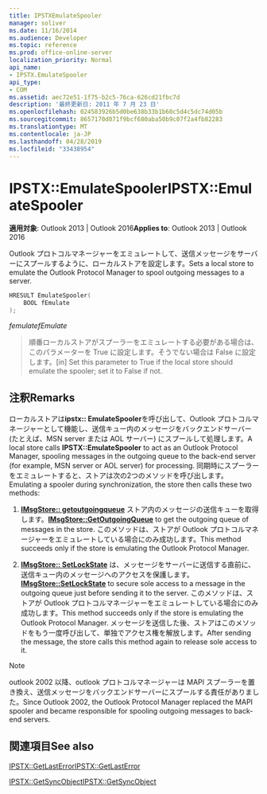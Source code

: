 ```yaml
---
title: IPSTXEmulateSpooler
manager: soliver
ms.date: 11/16/2014
ms.audience: Developer
ms.topic: reference
ms.prod: office-online-server
localization_priority: Normal
api_name:
- IPSTX.EmulateSpooler
api_type:
- COM
ms.assetid: aec72e51-1f75-b2c5-76ca-626cd21fbc7d
description: '最終更新日: 2011 年 7 月 23 日'
ms.openlocfilehash: 024583926b5d0be638b33b1b60c5d4c5dc74d05b
ms.sourcegitcommit: 8657170d071f9bcf680aba50b9c07f2a4fb82283
ms.translationtype: MT
ms.contentlocale: ja-JP
ms.lasthandoff: 04/28/2019
ms.locfileid: "33438954"
---
```

# <a name="ipstxemulatespooler"></a><span data-ttu-id="2266a-103">IPSTX::EmulateSpooler</span><span class="sxs-lookup"><span data-stu-id="2266a-103">IPSTX::EmulateSpooler</span></span>

  
  
<span data-ttu-id="2266a-104">**適用対象**: Outlook 2013 | Outlook 2016</span><span class="sxs-lookup"><span data-stu-id="2266a-104">**Applies to**: Outlook 2013 | Outlook 2016</span></span> 
  
<span data-ttu-id="2266a-105">Outlook プロトコルマネージャーをエミュレートして、送信メッセージをサーバーにスプールするように、ローカルストアを設定します。</span><span class="sxs-lookup"><span data-stu-id="2266a-105">Sets a local store to emulate the Outlook Protocol Manager to spool outgoing messages to a server.</span></span>
  
```cpp
HRESULT EmulateSpooler( 
    BOOL fEmulate 
);
```

 <span data-ttu-id="2266a-106">_femulate_</span><span class="sxs-lookup"><span data-stu-id="2266a-106">_fEmulate_</span></span>
  
>  <span data-ttu-id="2266a-107">順番ローカルストアがスプーラーをエミュレートする必要がある場合は、このパラメーターを True に設定します。そうでない場合は False に設定します。</span><span class="sxs-lookup"><span data-stu-id="2266a-107">[in] Set this parameter to True if the local store should emulate the spooler; set it to False if not.</span></span> 
    
## <a name="remarks"></a><span data-ttu-id="2266a-108">注釈</span><span class="sxs-lookup"><span data-stu-id="2266a-108">Remarks</span></span>

<span data-ttu-id="2266a-109">ローカルストアは**ipstx:: EmulateSpooler**を呼び出して、Outlook プロトコルマネージャーとして機能し、送信キュー内のメッセージをバックエンドサーバー (たとえば、MSN server または AOL サーバー) にスプールして処理します。</span><span class="sxs-lookup"><span data-stu-id="2266a-109">A local store calls **IPSTX::EmulateSpooler** to act as an Outlook Protocol Manager, spooling messages in the outgoing queue to the back-end server (for example, MSN server or AOL server) for processing.</span></span> <span data-ttu-id="2266a-110">同期時にスプーラーをエミュレートすると、ストアは次の2つのメソッドを呼び出します。</span><span class="sxs-lookup"><span data-stu-id="2266a-110">Emulating a spooler during synchronization, the store then calls these two methods:</span></span> 
  
1. <span data-ttu-id="2266a-111">**[IMsgStore:: getoutgoingqueue](imsgstore-getoutgoingqueue.md)** ストア内のメッセージの送信キューを取得します。</span><span class="sxs-lookup"><span data-stu-id="2266a-111">**[IMsgStore::GetOutgoingQueue](imsgstore-getoutgoingqueue.md)** to get the outgoing queue of messages in the store.</span></span> <span data-ttu-id="2266a-112">このメソッドは、ストアが Outlook プロトコルマネージャーをエミュレートしている場合にのみ成功します。</span><span class="sxs-lookup"><span data-stu-id="2266a-112">This method succeeds only if the store is emulating the Outlook Protocol Manager.</span></span> 
    
2. <span data-ttu-id="2266a-113">**[IMsgStore:: SetLockState](imsgstore-setlockstate.md)** は、メッセージをサーバーに送信する直前に、送信キュー内のメッセージへのアクセスを保護します。</span><span class="sxs-lookup"><span data-stu-id="2266a-113">**[IMsgStore::SetLockState](imsgstore-setlockstate.md)** to secure sole access to a message in the outgoing queue just before sending it to the server.</span></span> <span data-ttu-id="2266a-114">このメソッドは、ストアが Outlook プロトコルマネージャーをエミュレートしている場合にのみ成功します。</span><span class="sxs-lookup"><span data-stu-id="2266a-114">This method succeeds only if the store is emulating the Outlook Protocol Manager.</span></span> <span data-ttu-id="2266a-115">メッセージを送信した後、ストアはこのメソッドをもう一度呼び出して、単独でアクセス権を解放します。</span><span class="sxs-lookup"><span data-stu-id="2266a-115">After sending the message, the store calls this method again to release sole access to it.</span></span> 
    
> [!NOTE]
> <span data-ttu-id="2266a-116">outlook 2002 以降、outlook プロトコルマネージャーは MAPI スプーラーを置き換え、送信メッセージをバックエンドサーバーにスプールする責任がありました。</span><span class="sxs-lookup"><span data-stu-id="2266a-116">Since Outlook 2002, the Outlook Protocol Manager replaced the MAPI spooler and became responsible for spooling outgoing messages to back-end servers.</span></span> 
  
## <a name="see-also"></a><span data-ttu-id="2266a-117">関連項目</span><span class="sxs-lookup"><span data-stu-id="2266a-117">See also</span></span>



[<span data-ttu-id="2266a-118">IPSTX::GetLastError</span><span class="sxs-lookup"><span data-stu-id="2266a-118">IPSTX::GetLastError</span></span>](ipstx-getlasterror.md)
  
[<span data-ttu-id="2266a-119">IPSTX::GetSyncObject</span><span class="sxs-lookup"><span data-stu-id="2266a-119">IPSTX::GetSyncObject</span></span>](ipstx-getsyncobject.md)

